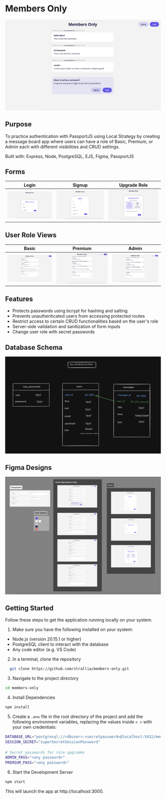 # Members Only

![Home page](./public/images/unauthenticated.png)

## Purpose

To practice authentication with PassportJS using Local Strategy by creating a message board app where users can have a role of Basic, Premium, or Admin each with different visibilities and CRUD settings.

Built with: Express, Node, PostgreSQL, EJS, Figma, PassportJS

## Forms

Login | Signup | Upgrade Role
:-------------------------:|:-------------------------:|:-------------------------:
![Login form](./public/images/login.png)|![Signup form](./public/images/signup.png)|![Upgrade role form](./public/images/upgrade-role.png)

## User Role Views

Basic | Premium | Admin
:-------------------------:|:-------------------------:|:-------------------------:
![Basic user](./public/images/basic-user.png)|![Premium user](./public/images/premium-user.png)|![Admin user](./public/images/admin-user.png)

## Features

- Protects passwords using bcrypt for hashing and salting
- Prevents unauthenticated users from accessing protected routes
- Restrict access to certain CRUD functionalities based on the user's role
- Server-side validation and sanitization of form inputs
- Change user role with secret passwords

## Database Schema

![Database schema diagram](./public/images/db-schema.png)

## Figma Designs

![Figma designs](./public/images/figma-designs.png)

## Getting Started

Follow these steps to get the application running locally on your system.

1. Make sure you have the following installed on your system:

  - Node.js (version 20.15.1 or higher)
  - PostgreSQL client to interact with the database
  - Any code editor (e.g. VS Code)

2. In a terminal, clone the repository

```bash
  git clone https://github.com/strallia/members-only.git
```

3. Navigate to the project directory

```bash
cd members-only
```

4. Install Dependencies

```bash
npm install
```

5. Create a `.env` file in the root directory of the project and add the following environment variables, replacing the values inside `< >` with your own credentials:

```bash
DATABASE_URL="postgresql://<dbuser>:<secretpassword>@localhost:5432/members_only"
SESSION_SECRET="superSecretSessionPassword"

# Secret passwords for role upgrades
ADMIN_PASS="<any password>"
PREMIUM_PASS="<any password>"
```

6. Start the Development Server

```bash
npm start
```

This will launch the app at http://localhost:3000.

